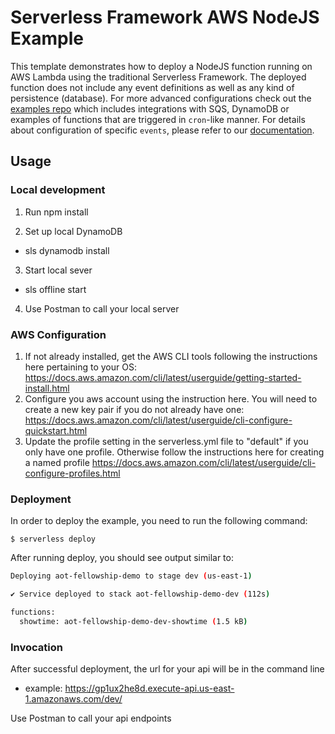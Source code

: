 <!--
title: 'AWS NodeJS Example'
description: 'This template demonstrates how to deploy a NodeJS function running on AWS Lambda using the traditional Serverless Framework.'
layout: Doc
framework: v3
platform: AWS
language: nodeJS
priority: 1
authorLink: 'https://github.com/serverless'
authorName: 'Serverless, inc.'
authorAvatar: 'https://avatars1.githubusercontent.com/u/13742415?s=200&v=4'
-->

# Serverless Framework AWS NodeJS Example

This template demonstrates how to deploy a NodeJS function running on AWS Lambda using the traditional Serverless Framework. The deployed function does not include any event definitions as well as any kind of persistence (database). For more advanced configurations check out the [examples repo](https://github.com/serverless/examples/) which includes integrations with SQS, DynamoDB or examples of functions that are triggered in `cron`-like manner. For details about configuration of specific `events`, please refer to our [documentation](https://www.serverless.com/framework/docs/providers/aws/events/).

## Usage

### Local development

1. Run npm install

2. Set up local DynamoDB

- sls dynamodb install

3. Start local sever

- sls offline start

4. Use Postman to call your local server

### AWS Configuration

1. If not already installed, get the AWS CLI tools following the instructions here pertaining to your OS: https://docs.aws.amazon.com/cli/latest/userguide/getting-started-install.html
2. Configure you aws account using the instruction here. You will need to create a new key pair if you do not already have one: https://docs.aws.amazon.com/cli/latest/userguide/cli-configure-quickstart.html
3. Update the profile setting in the serverless.yml file to "default" if you only have one profile. Otherwise follow the instructions here for creating a named profile https://docs.aws.amazon.com/cli/latest/userguide/cli-configure-profiles.html

### Deployment

In order to deploy the example, you need to run the following command:

```
$ serverless deploy
```

After running deploy, you should see output similar to:

```bash
Deploying aot-fellowship-demo to stage dev (us-east-1)

✔ Service deployed to stack aot-fellowship-demo-dev (112s)

functions:
  showtime: aot-fellowship-demo-dev-showtime (1.5 kB)
```

### Invocation

After successful deployment, the url for your api will be in the command line

- example: https://gp1ux2he8d.execute-api.us-east-1.amazonaws.com/dev/

Use Postman to call your api endpoints
